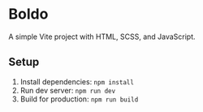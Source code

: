 # Boldo
A simple Vite project with HTML, SCSS, and JavaScript.

## Setup
1. Install dependencies: `npm install`
2. Run dev server: `npm run dev`
3. Build for production: `npm run build`